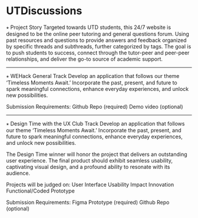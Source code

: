 # UTDiscussions

⭒ Project Story
Targeted towards UTD students, this 24/7 website is designed to be the online peer tutoring and general questions forum. Using past resources and questions to provide answers and feedback organized by specific threads and subthreads, further categorized by tags. The goal is to push students to success, connect through the tutor-peer and peer-peer relationships, and deliver the go-to source of academic support.

---------------------------------------------

⭒ WEHack General Track
Develop an application that follows our theme ‘Timeless Moments Await.’ Incorporate the past, present, and future to spark meaningful connections, enhance everyday experiences, and unlock new possibilities.

Submission Requirements:
  Github Repo (required)
  Demo video (optional)

---------------------------------------------

⭒ Design Time with the UX Club Track
Develop an application that follows our theme ‘Timeless Moments Await.’ Incorporate the past, present, and future to spark meaningful connections, enhance everyday experiences,    and unlock new possibilities.

The Design Time winner will honor the project that delivers an outstanding user experience. The final product should exhibit seamless usability, captivating visual design, and a profound ability to resonate with its audience.

Projects will be judged on:
  User Interface
  Usability
  Impact
  Innovation
  Functional/Coded Prototype

Submission Requirements:
  Figma Prototype (required)
  Github Repo (optional)


